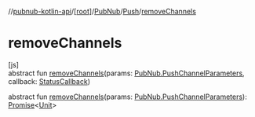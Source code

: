//[pubnub-kotlin-api](../../../../index.md)/[[root]](../../index.md)/[PubNub](../index.md)/[Push](index.md)/[removeChannels](remove-channels.md)

# removeChannels

[js]\
abstract fun [removeChannels](remove-channels.md)(params: [PubNub.PushChannelParameters](../-push-channel-parameters/index.md), callback: [StatusCallback](../../-status-callback/index.md))

abstract fun [removeChannels](remove-channels.md)(params: [PubNub.PushChannelParameters](../-push-channel-parameters/index.md)): [Promise](https://kotlinlang.org/api/latest/jvm/stdlib/kotlin-stdlib/kotlin.js/-promise/index.html)&lt;[Unit](https://kotlinlang.org/api/latest/jvm/stdlib/kotlin-stdlib/kotlin/-unit/index.html)&gt;
